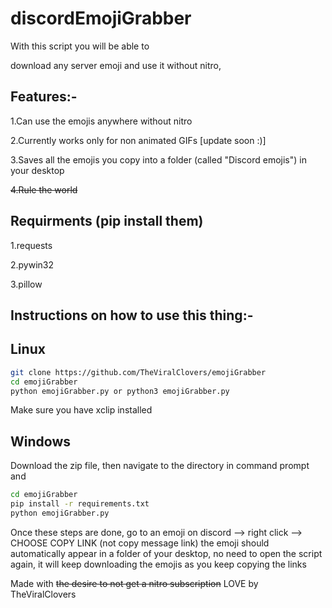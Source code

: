 # discordEmojiGrabber
With this script you will be able to

download any server emoji and use it without nitro,

## Features:-

  1.Can use the emojis anywhere without nitro
  
  2.Currently works only for non animated GIFs [update soon :)]
  
  3.Saves all the emojis you copy into a folder (called "Discord emojis") in your desktop
  
  ~~4.Rule the world~~
## Requirments (pip install them)
  1.requests
  
  2.pywin32
  
  3.pillow
  
  
  ## Instructions on how to use this thing:-
   ## Linux
  ```sh
  git clone https://github.com/TheViralClovers/emojiGrabber
  cd emojiGrabber
  python emojiGrabber.py or python3 emojiGrabber.py
  ```
   Make sure you have xclip installed
   
  ## Windows
   Download the zip file, then navigate to the directory in command prompt and
  ```sh
  cd emojiGrabber
  pip install -r requirements.txt
  python emojiGrabber.py
  ```
    
Once these steps are done, go to an emoji on discord --> right click --> CHOOSE COPY LINK (not copy message link)
the emoji should automatically appear in a folder of your desktop, no need to open the script again, it will keep downloading the emojis as you keep copying the links
    
  Made with ~~the desire to not get a nitro subscription~~ LOVE by TheViralClovers
